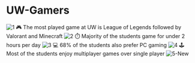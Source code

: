 # UW-Gamers
![1](https://github.com/sarazufi/UW-Gamers/assets/78436156/ddda2500-976e-445b-a810-e57adddccbd1)
🎮 The most played game at UW is League of Legends followed by Valorant and Minecraft
![2](https://github.com/sarazufi/UW-Gamers/assets/78436156/54ef19f6-3fdf-4d74-91f3-c2061b68b85f)
⏱️ Majority of the students game for under 2 hours per day
![3](https://github.com/sarazufi/UW-Gamers/assets/78436156/a89b1526-062a-4be1-a403-a3973ca4ea66)
💻 68%  of the students also prefer PC gaming
![4](https://github.com/sarazufi/UW-Gamers/assets/78436156/6c435d96-61c3-4f5f-b364-ae1c79e07cf0) 
🕹️ Most of the students enjoy multiplayer games over single player
![5-New](https://github.com/sarazufi/UW-Gamers/assets/78436156/ff548b17-80cd-468d-9c8b-d5a3d70b48f1)
